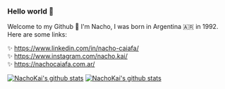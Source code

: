 ### Hello world 👋  
Welcome to my Github 🧙‍ I'm Nacho, I was born in Argentina 🇦🇷  in 1992. Here are some links:  
  
✨ https://www.linkedin.com/in/nacho-caiafa/  
✨ https://www.instagram.com/nacho.kai/  
✨ https://nachocaiafa.com.ar/  
 
[![NachoKai's github stats](https://github-readme-stats.vercel.app/api?username=NachoKai&show_icons=true&theme=midnight-purple&count_private=true)](https://github.com/anuraghazra/github-readme-stats)
[![NachoKai's github stats](https://github-readme-stats.vercel.app/api/top-langs?username=NachoKai&layout=compact&theme=midnight-purple&count_private=true)](https://github.com/anuraghazra/github-readme-stats)
